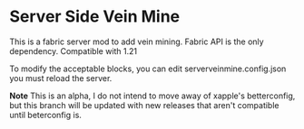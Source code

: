 # Server Side Vein Mine
This is a fabric server mod to add vein mining. Fabric API is the only dependency. Compatible with 1.21

To modify the acceptable blocks, you can edit serverveinmine.config.json you must reload the server.

**Note** This is an alpha, I do not intend to move away of xapple's betterconfig, but this branch will be updated with new releases that aren't compatible until beterconfig is.